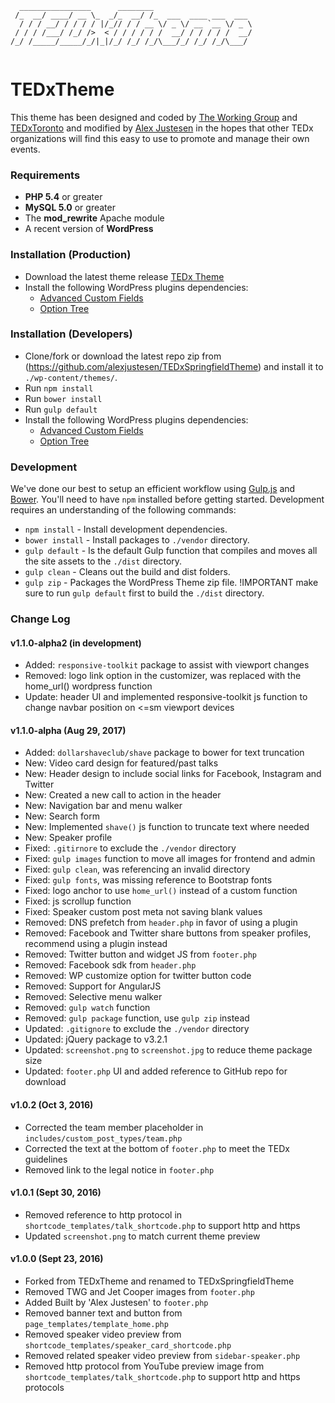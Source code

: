 ```
  ________________      ________                      
 /_  __/ ____/ __ \_  _/_  __/ /_  ___  ____ ___  ___ 
  / / / __/ / / / / |/_// / / __ \/ _ \/ __ `__ \/ _ \
 / / / /___/ /_/ />  < / / / / / /  __/ / / / / /  __/
/_/ /_____/_____/_/|_|/_/ /_/ /_/\___/_/ /_/ /_/\___/ 
                                                      
```

# TEDxTheme

This theme has been designed and coded by [The Working Group](http://twg.ca) and [TEDxToronto](http://www.tedxtoronto.com) and modified by [Alex Justesen](http://alexjustesen.com) in the hopes that other TEDx organizations will find this easy to use to promote and manage their own events.

### Requirements

* **PHP 5.4** or greater
* **MySQL 5.0** or greater
* The **mod_rewrite** Apache module
* A recent version of **WordPress**

### Installation (Production)
* Download the latest theme release [TEDx Theme](https://github.com/alexjustesen/TEDxSpringfieldTheme/releases)
* Install the following WordPress plugins dependencies:
    * [Advanced Custom Fields](http://www.advancedcustomfields.com/)
    * [Option Tree](https://wordpress.org/plugins/option-tree/)

### Installation (Developers)

* Clone/fork or download the latest repo zip from (https://github.com/alexjustesen/TEDxSpringfieldTheme) and install it to `./wp-content/themes/`.
* Run `npm install`
* Run `bower install`
* Run `gulp default`
* Install the following WordPress plugins dependencies:
    * [Advanced Custom Fields](http://www.advancedcustomfields.com/)
    * [Option Tree](https://wordpress.org/plugins/option-tree/)


### Development

We've done our best to setup an efficient workflow using [Gulp.js](http://gulpjs.com/) and [Bower](http://bower.io/). You'll need to have `npm` installed before getting started. Development requires an understanding of the following commands:

* `npm install` - Install development dependencies.
* `bower install` - Install packages to `./vendor` directory.
* `gulp default` - Is the default Gulp function that compiles and moves all the site assets to the `./dist` directory.
* `gulp clean` - Cleans out the build and dist folders.
* `gulp zip` - Packages the WordPress Theme zip file. !IMPORTANT make sure to run `gulp default` first to build the `./dist` directory.


### Change Log

#### v1.1.0-alpha2 (in development)
- Added: `responsive-toolkit` package to assist with viewport changes
- Removed: logo link option in the customizer, was replaced with the home_url() wordpress function
- Update: header UI and implemented responsive-toolkit js function to change navbar position on <=sm viewport devices

#### v1.1.0-alpha (Aug 29, 2017)
- Added: `dollarshaveclub/shave` package to bower for text truncation
- New: Video card design for featured/past talks
- New: Header design to include social links for Facebook, Instagram and Twitter
- New: Created a new call to action in the header
- New: Navigation bar and menu walker
- New: Search form
- New: Implemented `shave()` js function to truncate text where needed
- New: Speaker profile
- Fixed: `.gitirnore` to exclude the `./vendor` directory
- Fixed: `gulp images` function to move all images for frontend and admin
- Fixed: `gulp clean`, was referencing an invalid directory
- Fixed: `gulp fonts`, was missing reference to Bootstrap fonts
- Fixed: logo anchor to use `home_url()` instead of a custom function
- Fixed: js scrollup function
- Fixed: Speaker custom post meta not saving blank values
- Removed: DNS prefetch from `header.php` in favor of using a plugin
- Removed: Facebook and Twitter share buttons from speaker profiles, recommend using a plugin instead
- Removed: Twitter button and widget JS from `footer.php`
- Removed: Facebook sdk from `header.php`
- Removed: WP customize option for twitter button code
- Removed: Support for AngularJS
- Removed: Selective menu walker
- Removed: `gulp watch` function
- Removed: `gulp package` function, use `gulp zip` instead
- Updated: `.gitignore` to exclude the `./vendor` directory
- Updated: jQuery package to v3.2.1
- Updated: `screenshot.png` to `screenshot.jpg` to reduce theme package size
- Updated: `footer.php` UI and added reference to GitHub repo for download

#### v1.0.2 (Oct 3, 2016)
- Corrected the team member placeholder in `includes/custom_post_types/team.php`
- Corrected the text at the bottom of `footer.php` to meet the TEDx guidelines
- Removed link to the legal notice in `footer.php`

#### v1.0.1 (Sept 30, 2016)
- Removed reference to http protocol in `shortcode_templates/talk_shortcode.php` to support http and https
- Updated `screenshot.png` to match current theme preview

#### v1.0.0 (Sept 23, 2016)
- Forked from TEDxTheme and renamed to TEDxSpringfieldTheme
- Removed TWG and Jet Cooper images from `footer.php`
- Added Built by 'Alex Justesen' to `footer.php`
- Removed banner text and button from `page_templates/template_home.php`
- Removed speaker video preview from `shortcode_templates/speaker_card_shortcode.php`
- Removed related speaker video preview from `sidebar-speaker.php`
- Removed http protocol from YouTube preview image from `shortcode_templates/talk_shortcode.php` to support http and https protocols